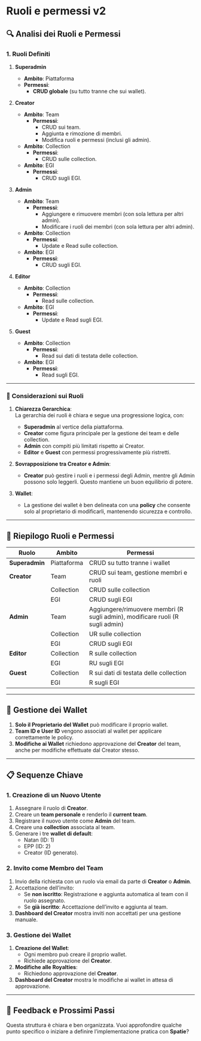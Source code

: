 # Ruoli e permessi v2

## 🔍 **Analisi dei Ruoli e Permessi**

### 1. **Ruoli Definiti**

1. **Superadmin**
   - **Ambito**: Piattaforma
   - **Permessi**:
     - **CRUD globale** (su tutto tranne che sui wallet).

2. **Creator**
   - **Ambito**: Team
     - **Permessi**:
       - CRUD sui team.
       - Aggiunta e rimozione di membri.
       - Modifica ruoli e permessi (inclusi gli admin).
   - **Ambito**: Collection
     - **Permessi**:
       - CRUD sulle collection.
   - **Ambito**: EGI
     - **Permessi**:
       - CRUD sugli EGI.

3. **Admin**
   - **Ambito**: Team
     - **Permessi**:
       - Aggiungere e rimuovere membri (con sola lettura per altri admin).
       - Modificare i ruoli dei membri (con sola lettura per altri admin).
   - **Ambito**: Collection
     - **Permessi**:
       - Update e Read sulle collection.
   - **Ambito**: EGI
     - **Permessi**:
       - CRUD sugli EGI.

4. **Editor**
   - **Ambito**: Collection
     - **Permessi**:
       - Read sulle collection.
   - **Ambito**: EGI
     - **Permessi**:
       - Update e Read sugli EGI.

5. **Guest**
   - **Ambito**: Collection
     - **Permessi**:
       - Read sui dati di testata delle collection.
   - **Ambito**: EGI
     - **Permessi**:
       - Read sugli EGI.

---

### 📌 **Considerazioni sui Ruoli**

1. **Chiarezza Gerarchica**:  
   La gerarchia dei ruoli è chiara e segue una progressione logica, con:
   - **Superadmin** al vertice della piattaforma.
   - **Creator** come figura principale per la gestione dei team e delle collection.
   - **Admin** con compiti più limitati rispetto ai Creator.
   - **Editor** e **Guest** con permessi progressivamente più ristretti.

2. **Sovrapposizione tra Creator e Admin**:  
   - **Creator** può gestire i ruoli e i permessi degli Admin, mentre gli Admin possono solo leggerli. Questo mantiene un buon equilibrio di potere.

3. **Wallet**:  
   - La gestione dei wallet è ben delineata con una **policy** che consente solo al proprietario di modificarli, mantenendo sicurezza e controllo.

---

## 📝 **Riepilogo Ruoli e Permessi**

| **Ruolo**      | **Ambito**       | **Permessi**                                                                                       |
|----------------|------------------|----------------------------------------------------------------------------------------------------|
| **Superadmin** | Piattaforma      | CRUD su tutto tranne i wallet                                                                      |
| **Creator**    | Team             | CRUD sui team, gestione membri e ruoli                                                             |
|                | Collection       | CRUD sulle collection                                                                               |
|                | EGI              | CRUD sugli EGI                                                                                      |
| **Admin**      | Team             | Aggiungere/rimuovere membri (R sugli admin), modificare ruoli (R sugli admin)                     |
|                | Collection       | UR sulle collection                                                                                 |
|                | EGI              | CRUD sugli EGI                                                                                      |
| **Editor**     | Collection       | R sulle collection                                                                                  |
|                | EGI              | RU sugli EGI                                                                                        |
| **Guest**      | Collection       | R sui dati di testata delle collection                                                              |
|                | EGI              | R sugli EGI                                                                                         |

---

## 🔄 **Gestione dei Wallet**

1. **Solo il Proprietario del Wallet** può modificare il proprio wallet.
2. **Team ID e User ID** vengono associati al wallet per applicare correttamente le policy.
3. **Modifiche ai Wallet** richiedono approvazione del **Creator** del team, anche per modifiche effettuate dal Creator stesso.

---

## 📋 **Sequenze Chiave**

### 1. **Creazione di un Nuovo Utente**

1. Assegnare il ruolo di **Creator**.
2. Creare un **team personale** e renderlo il **current team**.
3. Registrare il nuovo utente come **Admin** del team.
4. Creare una **collection** associata al team.
5. Generare i tre **wallet di default**:
   - Natan (ID: 1)
   - EPP (ID: 2)
   - Creator (ID generato).

### 2. **Invito come Membro del Team**

1. Invio della richiesta con un ruolo via email da parte di **Creator** o **Admin**.
2. Accettazione dell’invito:
   - Se **non iscritto**: Registrazione e aggiunta automatica al team con il ruolo assegnato.
   - Se **già iscritto**: Accettazione dell’invito e aggiunta al team.
3. **Dashboard del Creator** mostra inviti non accettati per una gestione manuale.

### 3. **Gestione dei Wallet**

1. **Creazione del Wallet**:
   - Ogni membro può creare il proprio wallet.
   - Richiede approvazione del **Creator**.
2. **Modifiche alle Royalties**:
   - Richiedono approvazione del **Creator**.
3. **Dashboard del Creator** mostra le modifiche ai wallet in attesa di approvazione.

---

## 🚦 **Feedback e Prossimi Passi**

Questa struttura è chiara e ben organizzata. Vuoi approfondire qualche punto specifico o iniziare a definire l’implementazione pratica con **Spatie**?